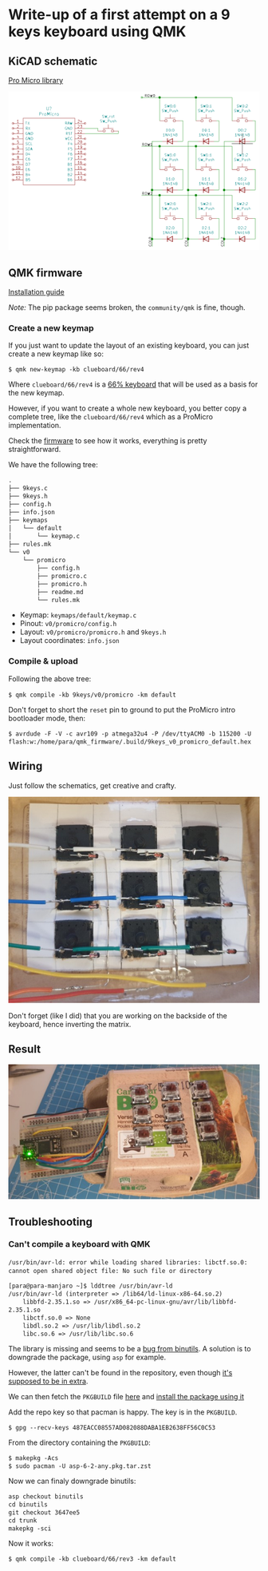 # Write-up of a first attempt on a 9 keys keyboard using QMK

## KiCAD schematic

[Pro Micro library](https://github.com/Biacco42/ProMicroKiCad)

![schematic](pictures/schematics.png)


## QMK firmware
[Installation guide](https://docs.qmk.fm/#/newbs_getting_started)

*Note:* The pip package seems broken, the `community/qmk` is fine, though.


### Create a new keymap
If you just want to update the layout of an existing keyboard, you can just create a new keymap like so:
```
$ qmk new-keymap -kb clueboard/66/rev4
```
Where `clueboard/66/rev4` is a [66% keyboard](https://github.com/qmk/qmk_firmware/tree/master/keyboards/clueboard/66/rev4) that will be used as a basis for the new keymap.

However, if you want to create a whole new keyboard, you better copy a complete tree, like the `clueboard/66/rev4` which as a ProMicro implementation.

Check the [firmware](https://github.com/parastuffs/mesange_keyboard/9-keys/firmware) to see how it works, everything is pretty straightforward.

We have the following tree:
```
.
├── 9keys.c
├── 9keys.h
├── config.h
├── info.json
├── keymaps
│   └── default
│       └── keymap.c
├── rules.mk
└── v0
    └── promicro
        ├── config.h
        ├── promicro.c
        ├── promicro.h
        ├── readme.md
        └── rules.mk
```
- Keymap: `keymaps/default/keymap.c`
- Pinout: `v0/promicro/config.h`
- Layout: `v0/promicro/promicro.h` and `9keys.h`
- Layout coordinates: `info.json`

### Compile & upload
Following the above tree:

`$ qmk compile -kb 9keys/v0/promicro -km default`

Don't forget to short the `reset` pin to ground to put the ProMicro intro bootloader mode, then:

```
$ avrdude -F -V -c avr109 -p atmega32u4 -P /dev/ttyACM0 -b 115200 -U flash:w:/home/para/qmk_firmware/.build/9keys_v0_promicro_default.hex
```

## Wiring

Just follow the schematics, get creative and crafty.

![wiring](pictures/wiring.jpg)

Don't forget (like I did) that you are working on the backside of the keyboard, hence inverting the matrix.

## Result

![full 9 keys keyboard](pictures/full.jpg)







## Troubleshooting

### Can't compile a keyboard with QMK

`/usr/bin/avr-ld: error while loading shared libraries: libctf.so.0: cannot open shared object file: No such file or directory`

```
[para@para-manjaro ~]$ lddtree /usr/bin/avr-ld
/usr/bin/avr-ld (interpreter => /lib64/ld-linux-x86-64.so.2)
    libbfd-2.35.1.so => /usr/x86_64-pc-linux-gnu/avr/lib/libbfd-2.35.1.so
    libctf.so.0 => None
    libdl.so.2 => /usr/lib/libdl.so.2
    libc.so.6 => /usr/lib/libc.so.6
```

The library is missing and seems to be a [bug from binutils](https://bugs.archlinux.org/task/69567).
A solution is to downgrade the package, using `asp` for example.

However, the latter can't be found in the repository, even though [it's supposed to be in extra](https://archlinux.org/packages/extra/any/asp/).

We can then fetch the `PKGBUILD` file [here](https://raw.githubusercontent.com/archlinux/svntogit-packages/packages/asp/trunk/PKGBUILD) and [install the package using it](https://raspberrypi.stackexchange.com/questions/510/how-do-i-install-packages-from-the-aur)

Add the repo key so that pacman is happy. The key is in the `PKGBUILD`.
```
$ gpg --recv-keys 487EACC08557AD082088DABA1EB2638FF56C0C53
```

From the directory containing the `PKGBUILD`:
```
$ makepkg -Acs
$ sudo pacman -U asp-6-2-any.pkg.tar.zst
```

Now we can finaly downgrade binutils:
```
asp checkout binutils
cd binutils
git checkout 3647ee5
cd trunk
makepkg -sci
```

Now it works:
```
$ qmk compile -kb clueboard/66/rev3 -km default
```